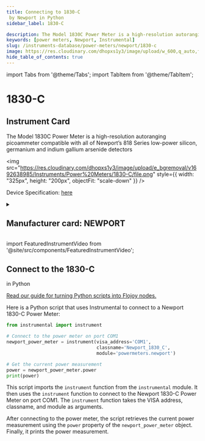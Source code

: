 ```yaml
---
title: Connecting to 1830-C
 by Newport in Python
sidebar_label: 1830-C

description: The Model 1830C Power Meter is a high-resolution autoranging picoammeter compatible with all of Newport’s 818 Series low-power silicon, germanium and indium gallium arsenide detectors
keywords: [power meters, Newport, Instrumental]
slug: /instruments-database/power-meters/newport/1830-c
image: https://res.cloudinary.com/dhopxs1y3/image/upload/w_600,q_auto,f_auto/e_bgremoval/v1692638985/Instruments/Power%20Meters/1830-C/file.jpg
hide_table_of_contents: true
---
```


import Tabs from '@theme/Tabs';
import TabItem from '@theme/TabItem';

# 1830-C


## Instrument Card

<div className="flex">

<div>

The Model 1830C Power Meter is a high-resolution autoranging picoammeter compatible with all of Newport’s 818 Series low-power silicon, germanium and indium gallium arsenide detectors

</div>

<img src="https://res.cloudinary.com/dhopxs1y3/image/upload/e_bgremoval/v1692638985/Instruments/Power%20Meters/1830-C/file.png" style={{ width: "325px", height: "200px", objectFit: "scale-down" }} />

</div>

<div className="flex text-center">

<p>Device Specification: <a target="\_blank" href="/instruments-database/all-instruments/">here</a></p>

</div>

<details style={{ marginTop: "15px"}}>
<summary><h2>Manufacturer card: NEWPORT</h2></summary>

<img src="https://res.cloudinary.com/dhopxs1y3/image/upload/v1692806178/Instruments/Vendor%20Logos/Newport.png" style={{ width: "100%", height: "170px",objectFit: "scale-down" }} />

Newport provides a wide range of photonics technology and products designed to enhance the capabilities and productivity of our customers' applications.

<ul>
  <li>Headquarters: Irvine, California, United States</li>
  <li>Yearly Revenue (millions, USD): 3500.0</li>
  <li>Vendor Website: <a href="https://www.newport.com/">here</a></li>
</ul>
</details>

import FeaturedInstrumentVideo from '@site/src/components/FeaturedInstrumentVideo';

<FeaturedInstrumentVideo category='POWER_METERS' manufacturer='NEWPORT'></FeaturedInstrumentVideo>


## Connect to the 1830-C
 in Python

[Read our guide for turning Python scripts into Flojoy nodes.](https://docs.flojoy.ai/custom-nodes/creating-custom-node/)
<Tabs>

<TabItem value="Flojoy" label="Flojoy" className="flojoy-instrument-tabs">

<NodeCardCollection category='POWER_METERS' manufacturer='NEWPORT'></NodeCardCollection>

</TabItem>
<TabItem value="Instrumental" label="Instrumental">

Here is a Python script that uses Instrumental to connect to a Newport 1830-C Power Meter:

```python
from instrumental import instrument

# Connect to the power meter on port COM1
newport_power_meter = instrument(visa_address='COM1',
                                 classname='Newport_1830_C',
                                 module='powermeters.newport')

# Get the current power measurement
power = newport_power_meter.power
print(power)
```

This script imports the `instrument` function from the `instrumental` module. It then uses the `instrument` function to connect to the Newport 1830-C Power Meter on port COM1. The `instrument` function takes the VISA address, classname, and module as arguments.

After connecting to the power meter, the script retrieves the current power measurement using the `power` property of the `newport_power_meter` object. Finally, it prints the power measurement.

</TabItem>
</Tabs>